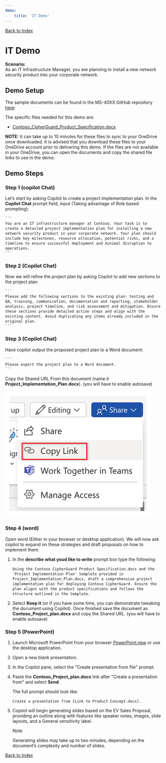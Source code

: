 ```yaml
---
demo:
    title: 'IT Demo'
---
```


[Back to Index](https://microsoftlearning.github.io/Copilot-Immersion-Experience/)

# IT Demo

**Scenario:**  
As an IT Infrastructure Manager, you are planning to install a new network security product into your corporate network.

## **Demo Setup**

The sample documents can be found in the MS-40XX GitHub repository [here](https://github.com/MicrosoftLearning/Copilot-Immersion-Experience/tree/master/ResourceFiles):

The specific files needed for this demo are:

- [Contoso_CipherGuard_Product_Specification.docx](https://github.com/MicrosoftLearning/Copilot-Immersion-Experience/raw/master/ResourceFiles/Contoso_CipherGuard_Product_Specification.docx)

**NOTE:** It can take up to 10 minutes for these files to sync to your OneDrive once downloaded. It is advised that you download these files to your OneDrive account prior to delivering this demo. If the files are not available in your OneDrive, you can open the documents and copy the shared file links to use in the demo.

## Demo Steps

### **Step 1** (copilot Chat)

Let’s start by asking Copilot to create a project implementation plan. In the **Copilot Chat** prompt field, input (Taking advantage of Role based prompting):

    ```
    You are an IT infrastructure manager at Contoso. Your task is to create a detailed project implementation plan for installing a new network security product in your corporate network. Your plan should include key milestones, resource allocation, potential risks, and a timeline to ensure successful deployment and minimal disruption to operations.
    ```

### **Step 2** (Copilot Chat)

Now we will refine the project plan by asking Copilot to add new sections to the project plan:

    ```
    Please add the following sections to the existing plan: testing and QA, training, communication, documentation and reporting, stakeholder analysis, project timeline, and risk assessment and mitigation. Ensure these sections provide detailed action steps and align with the existing content. Avoid duplicating any items already included in the original plan.
    ```

### **Step 3** (Copilot Chat)

Have copilot output the proposed project plan to a Word document:

    ```
    Please export the project plan to a Word document.
    ```

Copy the Shared URL From this document (name it **Project_Implementation_Plan.docx**). (you will have to enable autosave)

![Share link.](../Demos/Media/share-menu-with-copy-link-9fd1c60a.png)

### **Step 4** (word)

Open word (Either in your browser or desktop application). We will now ask copilot to expand on these strategies and draft proposals on how to implement them.

1. In the **describe what youd like to write** prompt box type the following:

    ```text
    Using the Contoso CipherGuard Product Specification.docx and the 'Project Implementation Plan' template provided in Project_Implementation_Plan.docx, draft a comprehensive project implementation plan for deploying Contoso CipherGuard. Ensure the plan aligns with the product specifications and follows the structure outlined in the template.
    ```

1. Select **Keep it** (or if you have some time, you can demonstrate tweaking the document using Copilot). Once finished save the document as **Contoso_Project_plan.docx** and copy the Shared URL. (you will have to enable autosave)

### **Step 5** (PowerPoint)

1. Launch Microsoft PowerPoint from your browser [PowerPoint.new](https://PowerPoint.new) or use the desktop application.

1. Open a new blank presentation.

1. In the Copilot pane, select the "Create presentation from file" prompt.

1. Paste the **Contoso_Project_plan.docx** link after "Create a presentation from" and select **Send**.

    The full prompt should look like:

    ```text
    Create a presentation from [Link to Product Concept.docx].
    ```

1. Copilot will begin generating slides based on the EV Sales Proposal, providing an outline along with features like speaker notes, images, slide layouts, and a General sensitivity label.

    > [!NOTE]
    > Generating slides may take up to two minutes, depending on the document’s complexity and number of slides.

[Back to Index](https://microsoftlearning.github.io/Copilot-Immersion-Experience/)